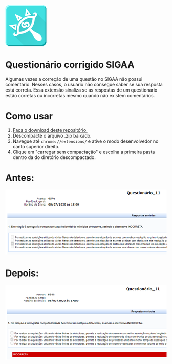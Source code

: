 ![Logo](icon/icon128.png)  
# Questionário corrigido SIGAA

Algumas vezes a correção de uma questão no SIGAA não possui comentário. Nesses casos, o usuário não consegue saber se sua resposta está correta. Essa extensão sinaliza se as respostas de um questionario estão corretas ou incorretas mesmo quando não existem comentários.

# Como usar
1. [Faça o download deste repositório.](https://github.com/daniloimparato/sigaa-questionario/archive/master.zip)
2. Descompacte o arquivo .zip baixado.
2. Navegue até `chrome://extensions/` e ative o modo desenvolvedor no canto superior direito.
3. Clique em "carregar sem compactação" e escolha a primeira pasta dentro da do diretório descompactado.

# Antes:  
![Antes](img/antes.png)  

# Depois:  
![Antes](img/depois.png)  